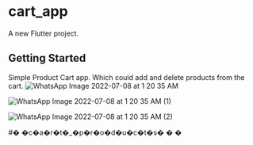 # cart_app

A new Flutter project.

## Getting Started
Simple Product Cart app. Which could add and delete products from the cart.
![WhatsApp Image 2022-07-08 at 1 20 35 AM](https://user-images.githubusercontent.com/62058811/177860275-ecf88c7b-295f-4336-9a4f-60fdb6b8e194.jpeg)

![WhatsApp Image 2022-07-08 at 1 20 35 AM (1)](https://user-images.githubusercontent.com/62058811/177860294-0387c410-c219-46ab-9aee-169680410ec7.jpeg)


![WhatsApp Image 2022-07-08 at 1 20 35 AM (2)](https://user-images.githubusercontent.com/62058811/177860310-f9d79570-2478-44c0-a3b1-c9f0a48fcc7a.jpeg)

#� �c�a�r�t�_�p�r�o�d�u�c�t�s�
�
�
